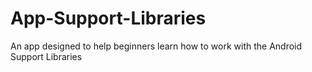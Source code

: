 # App-Support-Libraries

An app designed to help beginners learn how to work with the Android Support Libraries
